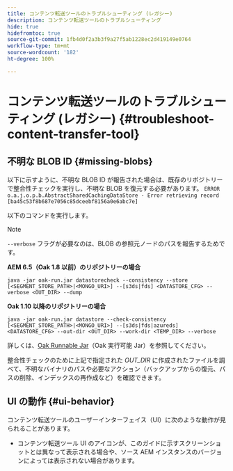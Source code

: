 ```yaml
---
title: コンテンツ転送ツールのトラブルシューティング (レガシー)
description: コンテンツ転送ツールのトラブルシューティング
hide: true
hidefromtoc: true
source-git-commit: 1fb4d0f2a3b3f9a27f5ab1228ec2d419149e0764
workflow-type: tm+mt
source-wordcount: '182'
ht-degree: 100%

---
```


# コンテンツ転送ツールのトラブルシューティング (レガシー) {#troubleshoot-content-transfer-tool}


## 不明な BLOB ID {#missing-blobs}

以下に示すように、不明な BLOB ID が報告された場合は、既存のリポジトリーで整合性チェックを実行し、不明な BLOB を復元する必要があります。
`ERROR o.a.j.o.p.b.AbstractSharedCachingDataStore - Error retrieving record [ba45c53f8b687e7056c85dceebf8156a0e6abc7e]`

以下のコマンドを実行します。

>[!NOTE]
>
>`--verbose` フラグが必要なのは、BLOB の参照元ノードのパスを報告するためです。

**AEM 6.5（Oak 1.8 以前）のリポジトリーの場合**

```shell
java -jar oak-run.jar datastorecheck --consistency --store [<SEGMENT_STORE_PATH>|<MONGO_URI>] --[s3ds|fds] <DATASTORE_CFG> --verbose <OUT_DIR> --dump
```

**Oak 1.10 以降のリポジトリーの場合**

```shell
java -jar oak-run.jar datastore --check-consistency [<SEGMENT_STORE_PATH>|<MONGO_URI>] --[s3ds|fds|azureds] <DATASTORE_CFG> --out-dir <OUT_DIR> --work-dir <TEMP_DIR> --verbose
```

詳しくは、[Oak Runnable Jar](https://github.com/apache/jackrabbit-oak/tree/trunk/oak-run)（Oak 実行可能 Jar）を参照してください。

整合性チェックのために上記で指定された *OUT_DIR* に作成されたファイルを調べて、不明なバイナリのパスや必要なアクション（バックアップからの復元、パスの削除、インデックスの再作成など）を確認できます。


## UI の動作 {#ui-behavior}

コンテンツ転送ツールのユーザーインターフェイス（UI）に次のような動作が見られることがあります。

* コンテンツ転送ツール UI のアイコンが、このガイドに示すスクリーンショットとは異なって表示される場合や、ソース AEM インスタンスのバージョンによっては表示されない場合があります。

